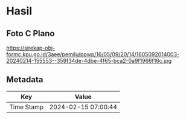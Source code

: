 # Hasil

## Foto C Plano

https://sirekap-obj-formc.kpu.go.id/3aee/pemilu/ppwp/16/05/09/20/14/1605092014003-20240214-155553--359f34de-4dbe-4f65-bca2-0a9f1966f16c.jpg


## Metadata

| Key        | Value               |
| ---------- | ------------------- |
| Time Stamp | 2024-02-15 07:00:44 |



